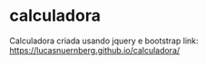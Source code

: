 # calculadora
 Calculadora criada usando jquery e bootstrap
 link: https://lucasnuernberg.github.io/calculadora/
